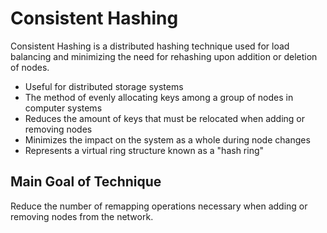 # Consistent Hashing

Consistent Hashing is a distributed hashing technique used for load balancing and minimizing the need for rehashing upon addition or deletion of nodes.

- Useful for distributed storage systems
- The method of evenly allocating keys among a group of nodes in computer systems
- Reduces the amount of keys that must be relocated when adding or removing nodes
- Minimizes the impact on the system as a whole during node changes
- Represents a virtual ring structure known as a "hash ring"

## Main Goal of Technique
Reduce the number of remapping operations necessary when adding or removing nodes from the network.
